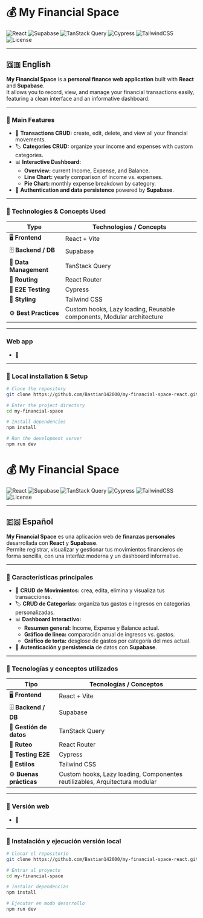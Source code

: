# 💰 My Financial Space

![React](https://img.shields.io/badge/React-19.0-blue?logo=react)
![Supabase](https://img.shields.io/badge/Supabase-Backend-brightgreen?logo=supabase)
![TanStack Query](https://img.shields.io/badge/TanStack_Query-Data_Fetching-orange)
![Cypress](https://img.shields.io/badge/Cypress-Testing-green?logo=cypress)
![TailwindCSS](https://img.shields.io/badge/TailwindCSS-Styling-06B6D4?logo=tailwindcss)
![License](https://img.shields.io/badge/license-MIT-lightgrey)

---

## 🇬🇧 English

**My Financial Space** is a **personal finance web application** built with **React** and **Supabase**.  
It allows you to record, view, and manage your financial transactions easily, featuring a clean interface and an informative dashboard.

---

### 🚀 Main Features

- 📒 **Transactions CRUD:** create, edit, delete, and view all your financial movements.
- 🏷️ **Categories CRUD:** organize your income and expenses with custom categories.
- 📊 **Interactive Dashboard:**
  - **Overview:** current Income, Expense, and Balance.
  - **Line Chart:** yearly comparison of income vs. expenses.
  - **Pie Chart:** monthly expense breakdown by category.
- 💾 **Authentication and data persistence** powered by **Supabase**.

---

### 🧠 Technologies & Concepts Used

| Type | Technologies / Concepts |
|------|--------------------------|
| 🖥️ **Frontend** | React + Vite |
| 🗄️ **Backend / DB** | Supabase |
| 🔄 **Data Management** | TanStack Query |
| 🧭 **Routing** | React Router |
| 🧪 **E2E Testing** | Cypress |
| 🎨 **Styling** | Tailwind CSS |
| ⚙️ **Best Practices** | Custom hooks, Lazy loading, Reusable components, Modular architecture |

---

### Web app
- 🔗

---

### 🧩 Local installation & Setup

```bash
# Clone the repository
git clone https://github.com/Bastian142000/my-financial-space-react.git

# Enter the project directory
cd my-financial-space

# Install dependencies
npm install

# Run the development server
npm run dev

```
# 💰 My Financial Space

![React](https://img.shields.io/badge/React-19.0-blue?logo=react)
![Supabase](https://img.shields.io/badge/Supabase-Backend-brightgreen?logo=supabase)
![TanStack Query](https://img.shields.io/badge/TanStack_Query-Data_Fetching-orange)
![Cypress](https://img.shields.io/badge/Cypress-Testing-green?logo=cypress)
![TailwindCSS](https://img.shields.io/badge/TailwindCSS-Styling-06B6D4?logo=tailwindcss)
![License](https://img.shields.io/badge/license-MIT-lightgrey)

---

## 🇪🇸 Español

**My Financial Space** es una aplicación web de **finanzas personales** desarrollada con **React** y **Supabase**.  
Permite registrar, visualizar y gestionar tus movimientos financieros de forma sencilla, con una interfaz moderna y un dashboard informativo.

---

### 🚀 Características principales

- 📒 **CRUD de Movimientos:** crea, edita, elimina y visualiza tus transacciones.
- 🏷️ **CRUD de Categorías:** organiza tus gastos e ingresos en categorías personalizadas.
- 📊 **Dashboard Interactivo:**
  - **Resumen general:** Income, Expense y Balance actual.
  - **Gráfico de línea:** comparación anual de ingresos vs. gastos.
  - **Gráfico de torta:** desglose de gastos por categoría del mes actual.
- 💾 **Autenticación y persistencia** de datos con **Supabase**.

---

### 🧠 Tecnologías y conceptos utilizados

| Tipo                    | Tecnologías / Conceptos                                                     |
| ----------------------- | --------------------------------------------------------------------------- |
| 🖥️ **Frontend**         | React + Vite                                                                |
| 🗄️ **Backend / DB**     | Supabase                                                                    |
| 🔄 **Gestión de datos** | TanStack Query                                                              |
| 🧭 **Ruteo**            | React Router                                                                |
| 🧪 **Testing E2E**      | Cypress                                                                     |
| 🎨 **Estilos**          | Tailwind CSS                                                                |
| ⚙️ **Buenas prácticas** | Custom hooks, Lazy loading, Componentes reutilizables, Arquitectura modular |

---

### 🛜 Versión web
- 🔗
 
---

### 🧩 Instalación y ejecución versión local

```bash
# Clonar el repositorio
git clone https://github.com/Bastian142000/my-financial-space-react.git

# Entrar al proyecto
cd my-financial-space

# Instalar dependencias
npm install

# Ejecutar en modo desarrollo
npm run dev
```
